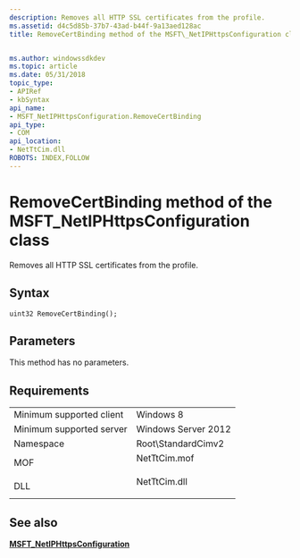 ```yaml
---
description: Removes all HTTP SSL certificates from the profile.
ms.assetid: d4c5d85b-37b7-43ad-b44f-9a13aed128ac
title: RemoveCertBinding method of the MSFT\_NetIPHttpsConfiguration class


ms.author: windowssdkdev
ms.topic: article
ms.date: 05/31/2018
topic_type: 
- APIRef
- kbSyntax
api_name: 
- MSFT_NetIPHttpsConfiguration.RemoveCertBinding
api_type: 
- COM
api_location: 
- NetTtCim.dll
ROBOTS: INDEX,FOLLOW
---
```


# RemoveCertBinding method of the MSFT\_NetIPHttpsConfiguration class

Removes all HTTP SSL certificates from the profile.

## Syntax


```mof
uint32 RemoveCertBinding();
```



## Parameters

This method has no parameters.

## Requirements



|                                     |                                                                                         |
|-------------------------------------|-----------------------------------------------------------------------------------------|
| Minimum supported client<br/> | Windows 8<br/>                                                                    |
| Minimum supported server<br/> | Windows Server 2012<br/>                                                          |
| Namespace<br/>                | Root\\StandardCimv2<br/>                                                          |
| MOF<br/>                      | <dl> <dt>NetTtCim.mof</dt> </dl> |
| DLL<br/>                      | <dl> <dt>NetTtCim.dll</dt> </dl> |



## See also

<dl> <dt>

[**MSFT\_NetIPHttpsConfiguration**](msft-netiphttpsconfiguration.md)
</dt> </dl>

 

 




